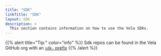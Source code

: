 ```yaml
---
title: "SDK"
linkTitle: "SDK"
layout: SDK
description: >
  This section contains information on how to use the Vela SDKs.
---
```


{{% alert title="Tip:" color="info" %}}
Sdk repos can be found in the Vela GitHub org with an [`sdk-` prefix](https://github.com/go-vela/?q=sdk&type=&language=)
{{% /alert %}}
